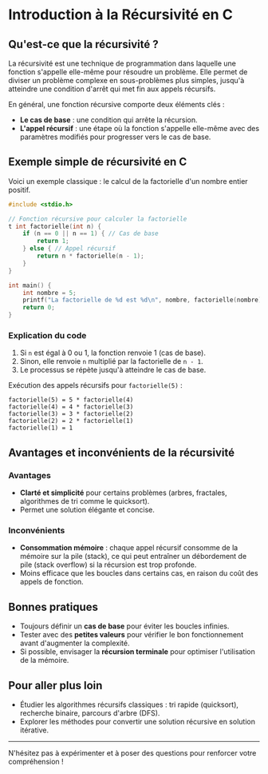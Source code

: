 # Introduction à la Récursivité en C

## Qu'est-ce que la récursivité ?

La récursivité est une technique de programmation dans laquelle une fonction s'appelle elle-même pour résoudre un problème. Elle permet de diviser un problème complexe en sous-problèmes plus simples, jusqu'à atteindre une condition d'arrêt qui met fin aux appels récursifs.

En général, une fonction récursive comporte deux éléments clés :
- **Le cas de base** : une condition qui arrête la récursion.
- **L'appel récursif** : une étape où la fonction s'appelle elle-même avec des paramètres modifiés pour progresser vers le cas de base.

## Exemple simple de récursivité en C

Voici un exemple classique : le calcul de la factorielle d'un nombre entier positif.

```c
#include <stdio.h>

// Fonction récursive pour calculer la factorielle
t int factorielle(int n) {
    if (n == 0 || n == 1) { // Cas de base
        return 1;
    } else { // Appel récursif
        return n * factorielle(n - 1);
    }
}

int main() {
    int nombre = 5;
    printf("La factorielle de %d est %d\n", nombre, factorielle(nombre));
    return 0;
}
```

### Explication du code
1. Si `n` est égal à 0 ou 1, la fonction renvoie 1 (cas de base).
2. Sinon, elle renvoie `n` multiplié par la factorielle de `n - 1`.
3. Le processus se répète jusqu'à atteindre le cas de base.

Exécution des appels récursifs pour `factorielle(5)` :
```
factorielle(5) = 5 * factorielle(4)
factorielle(4) = 4 * factorielle(3)
factorielle(3) = 3 * factorielle(2)
factorielle(2) = 2 * factorielle(1)
factorielle(1) = 1
```

## Avantages et inconvénients de la récursivité

### Avantages
- **Clarté et simplicité** pour certains problèmes (arbres, fractales, algorithmes de tri comme le quicksort).
- Permet une solution élégante et concise.

### Inconvénients
- **Consommation mémoire** : chaque appel récursif consomme de la mémoire sur la pile (stack), ce qui peut entraîner un débordement de pile (stack overflow) si la récursion est trop profonde.
- Moins efficace que les boucles dans certains cas, en raison du coût des appels de fonction.

## Bonnes pratiques
- Toujours définir un **cas de base** pour éviter les boucles infinies.
- Tester avec des **petites valeurs** pour vérifier le bon fonctionnement avant d'augmenter la complexité.
- Si possible, envisager la **récursion terminale** pour optimiser l'utilisation de la mémoire.

## Pour aller plus loin
- Étudier les algorithmes récursifs classiques : tri rapide (quicksort), recherche binaire, parcours d'arbre (DFS).
- Explorer les méthodes pour convertir une solution récursive en solution itérative.

---

N'hésitez pas à expérimenter et à poser des questions pour renforcer votre compréhension !

